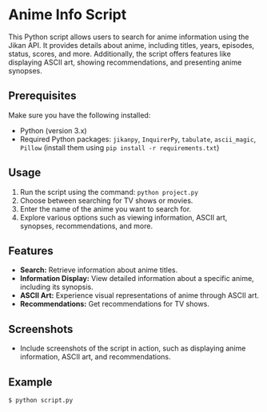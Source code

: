 # Anime Info Script

This Python script allows users to search for anime information using the Jikan API. It provides details about anime, including titles, years, episodes, status, scores, and more. Additionally, the script offers features like displaying ASCII art, showing recommendations, and presenting anime synopses.

## Prerequisites

Make sure you have the following installed:

- Python (version 3.x)
- Required Python packages: `jikanpy`, `InquirerPy`, `tabulate`, `ascii_magic`, `Pillow` (install them using `pip install -r requirements.txt`)

## Usage

1. Run the script using the command: `python project.py`
2. Choose between searching for TV shows or movies.
3. Enter the name of the anime you want to search for.
4. Explore various options such as viewing information, ASCII art, synopses, recommendations, and more.

## Features

- **Search:** Retrieve information about anime titles.
- **Information Display:** View detailed information about a specific anime, including its synopsis.
- **ASCII Art:** Experience visual representations of anime through ASCII art.
- **Recommendations:** Get recommendations for TV shows.

## Screenshots

- Include screenshots of the script in action, such as displaying anime information, ASCII art, and recommendations.

## Example

```bash
$ python script.py
